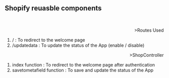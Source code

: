 ## Shopify reuasble components

<br>

<p align="right">>Routes Used</p>

1. / : To redirect to the welcome page
2. /updatedata : To update the status of the App (enable / disable)

<p align="right">>ShopController</p>

1. index function : To redirect to the welcome page after authentication
2. savetometafield function : To save and update the status of the App
